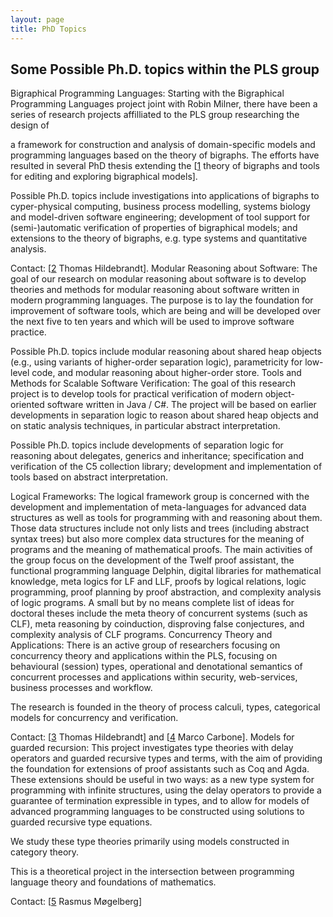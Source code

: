 ```yaml
---
layout: page
title: PhD Topics
---
```


## Some Possible Ph.D. topics within the PLS group

Bigraphical Programming Languages:
Starting with the Bigraphical Programming Languages project joint with
Robin Milner, there have been a series of research projects affilliated
to the PLS group researching the design of

a framework for construction and analysis of domain-specific models and
programming languages based on the theory of bigraphs. The efforts have
resulted in several PhD thesis extending the
[[1](http://www.bigraph.org) theory of bigraphs and tools for editing
and exploring bigraphical models].

Possible Ph.D. topics include investigations into applications of bigraphs to
cyper-physical computing, business process
modelling, systems biology and model-driven software engineering;
development of tool support for
(semi-)automatic verification of properties of bigraphical models; and
extensions to the theory of bigraphs, e.g. type systems and quantitative
analysis.

Contact: [[2](http://www.itu.dk/people/hilde) Thomas Hildebrandt].
Modular Reasoning about Software:
The goal of our research on modular reasoning about software is to
develop
theories and methods for modular reasoning about software written in
modern
programming languages. The purpose is to lay the foundation for
improvement
of software tools, which are being and will be developed over the next
five
to ten years and which will be used to improve software practice.

Possible Ph.D. topics include modular reasoning about shared heap
objects
(e.g., using variants of higher-order separation logic), parametricity
for low-level code, and modular reasoning about higher-order store.
Tools and Methods for Scalable Software Verification:
The goal of this research project is to develop tools for practical
verification
of modern object-oriented software written in Java / C#. The project
will
be based on earlier developments in separation logic to reason about
shared
heap objects and on static analysis techniques, in particular abstract
interpretation.

Possible Ph.D. topics include developments of separation logic for
reasoning about
delegates, generics and inheritance; specification and verification of
the C5 collection library; development and implementation of tools based
on
abstract interpretation.

Logical Frameworks:
The logical framework group is concerned with the development and
implementation of meta-languages for advanced data structures as well
as
tools for programming with and reasoning about them. Those data
structures
include not only lists and trees (including abstract syntax trees) but
also
more complex data structures for the meaning of programs and the meaning
of
mathematical proofs. The main activities of the group focus on the
development of the Twelf proof assistant, the functional programming
language Delphin, digital libraries for mathematical knowledge, meta
logics for LF and LLF, proofs by logical relations, logic programming,
proof planning by proof abstraction, and complexity analysis of logic
programs. A small but by no means complete list of ideas for doctoral
theses include the meta theory of concurrent systems (such as CLF),
meta
reasoning by coinduction, disproving false conjectures, and complexity
analysis of CLF programs.
Concurrency Theory and Applications:
There is an active group of researchers focusing on concurrency theory
and applications within the PLS, focusing on behavioural (session)
types, operational and denotational semantics of concurrent processes
and applications within security, web-services, business processes and
workflow.

The research is founded in the theory of process calculi, types,
categorical models for concurrency and verification.

Contact: [[3](http://www.itu.dk/people/hilde) Thomas Hildebrandt] and
[[4](http://www.itu.dk/people/maca) Marco Carbone].
Models for guarded recursion:
This project investigates type theories with delay operators and guarded
recursive types and terms, with the aim of providing the
foundation for extensions of proof assistants such as Coq and Agda.
These extensions should be useful in two ways: as a new type system
for programming with infinite structures, using the delay operators to
provide a guarantee of termination
expressible in types, and to allow for models of advanced programming
languages to be constructed using solutions to guarded recursive type
equations.

We study these type theories primarily using models constructed in
category theory.

This is a theoretical project in the intersection between programming
language theory and foundations of mathematics.

Contact: [[5](http://www.itu.dk/people/mogel) Rasmus Møgelberg]
